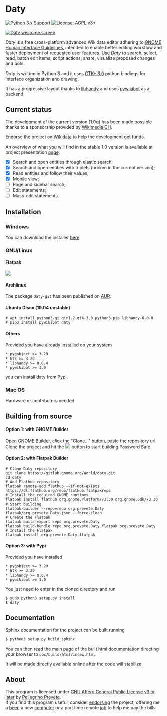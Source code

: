 # Daty

[![Python 3.x Support](https://img.shields.io/pypi/pyversions/Django.svg)](https://python.org)
[![License: AGPL v3+](https://img.shields.io/badge/license-AGPL%20v3%2B-blue.svg)](http://www.gnu.org/licenses/agpl-3.0)

[![Daty welcome screen](https://gitlab.gnome.org/World/daty/raw/master/mockups/editor.png)](mockups/editor.png)

*Daty* is a free cross-platform advanced Wikidata editor adhering to [GNOME Human Interface Guidelines](https://developer.gnome.org/hig/stable/), intended to enable better editing workflow and faster deployment of requested user features.
Use *Daty* to search, select, read, batch edit items, script actions, share, visualize proposed changes and bots.

*Daty* is written in Python 3 and it uses [GTK+ 3.0](https://developer.gnome.org/hig/stable/) python bindings for interface organization and drawing.

It has a progressive layout thanks to [libhandy](https://source.puri.sm/Librem5/libhandy) and uses [pywikibot](https://phabricator.wikimedia.org/project/profile/87/) as a backend. 

## Current status

The development of the current version (1.0α) has been made possible thanks to a sponsorship provided by [Wikimedia CH](https://wikimedia.ch). 

Endorse the project on [Wikidata](https://wikidata.org/wiki/User:Ogoorcs/Daty/Endorsement) to help the development get funds.

An overview of what you will find in the stable 1.0 version is available at project presentation [page](https://prevete.ml/articles/daty.html).


- [X] Search and open entities through elastic search;
- [X] Search and open entities with triplets (broken in the current version);
- [X] Read entities and follow their values;
- [X] Mobile view;
- [ ] Page and sidebar search;
- [ ] Edit statements;
- [ ] Mass-edit statements.

## Installation

### Windows
You can download the installer [here](https://gitlab.gnome.org/World/daty/uploads/7069b09176aac05a1e596d29f1d4f64d/daty-x86_64-1.0.msi).

### GNU/Linux

#### Flatpak

[![](https://terminal.run/stuff/flathub_download_badge.png)](https://flathub.org/apps/details/org.prevete.Daty)

#### Archlinux
The package `daty-git` has been published on [AUR](https://aur.archlinux.org/packages/daty-git/).

#### Ubuntu Disco (19.04 unstable)

    # apt install python3-gi gir1.2-gtk-3.0 python3-pip libhandy-0.0-0
    # pip3 install pywikibot daty

#### Others
Provided you have already installed on your system

```
* pygobject >= 3.20
* Gtk >= 3.20
* libhandy >= 0.0.4
* pywikibot >= 3.0
```
you can install daty from [Pypi](https://pypi.org/project/daty/).

### Mac OS
Hardware or contributors needed.

## Building from source

#### Option 1: with GNOME Builder
Open GNOME Builder, click the "Clone..." button, paste the repository url.
Clone the project and hit the ![](https://terminal.run/stuff/run_button.png) button to start building Password Safe.

#### Option 2: with Flatpak Builder
```
# Clone Daty repository
git clone https://gitlab.gnome.org/World/daty.git
cd daty
# Add Flathub repository
flatpak remote-add flathub --if-not-exists https://dl.flathub.org/repo/flathub.flatpakrepo
# Install the required GNOME runtimes
flatpak install flathub org.gnome.Platform//3.30 org.gnome.Sdk//3.30
# Start building
flatpak-builder --repo=repo org.prevete.Daty flatpak/org.prevete.Daty.json --force-clean
# Create the Flatpak
flatpak build-export repo org.prevete.Daty
flatpak build-bundle repo org.prevete.Daty.flatpak org.prevete.Daty
# Install the Flatpak
flatpak install org.prevete.Daty.flatpak
```

#### Option 3: with Pypi
Provided you have installed

```
* pygobject >= 3.20
* Gtk >= 3.20
* libhandy >= 0.0.4
* pywikibot >= 3.0
```
You just need to enter in the cloned directory and run

    $ sudo python3 setup.py install
    $ daty

## Documentation

Sphinx documentation for the project can be built running

    $ python3 setup.py build_sphinx

You can then read the main page of the built html documentation directing your browser to `doc/build/html/index.html`.

It will be made directly available online after the code will stabilize.

## About

This program is licensed under [GNU Affero General Public License v3 or later](https://www.gnu.org/licenses/agpl-3.0.en.html) by [Pellegrino Prevete](http://prevete.ml).<br>
If you find this program useful, consider [endorsing](https://wikidata.org/wiki/User:Ogoorcs/Daty/Endorsement) the project, offering me a [beer](https://patreon.com/tallero), a new [computer](https://patreon.com/tallero) or a part time remote [job](mailto:pellegrinoprevete@gmail.com) to help me pay the bills.

